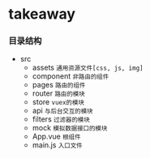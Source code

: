 # takeaway

### 目录结构
+ src
  - assets `通用资源文件[css, js, img]`
  - component `非路由的组件`
  - pages `路由的组件`
  - router `路由的模块`
  - store `vuex的模块`
  - api `与后台交互的模块`
  - filters `过滤器的模块`
  - mock `模拟数据接口的模块`
  - App.vue `根组件`
  - main.js `入口文件`

### 

